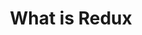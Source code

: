 ---
layout: default
title: 2. What is Redux
parent: Redux Tutorial
grand_parent: State Management Tutorial
nav_order: 2
has_children: false
---
